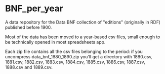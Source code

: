 # BNF_per_year
A data repository for the Data BNF collection of "editions" (originally in RDF) published before 1900.

Most of the data has been moved to a year-based csv files, small enough to be technically opened in most spreadsheets app.

Each zip file contains all the csv files belonging to the period: if you uncompress data_bnf_1880_1890.zip you'll get a directory with 1880.csv, 1881.csv, 1882.csv, 1883.csv, 1884.csv, 1885.csv, 1886.csv, 1887.csv, 1888.csv and 1889.csv.
